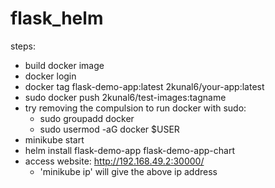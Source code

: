 # flask_helm

steps:
- build docker image
- docker login
- docker tag flask-demo-app:latest 2kunal6/your-app:latest
- sudo docker push 2kunal6/test-images:tagname
- try removing the compulsion to run docker with sudo:
  - sudo groupadd docker
  - sudo usermod -aG docker $USER
- minikube start
- helm install flask-demo-app flask-demo-app-chart
- access website: http://192.168.49.2:30000/ 
  - 'minikube ip' will give the above ip address
